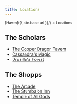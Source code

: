 ```yaml
---
title: Locations
---
```


<span style="font-size:smaller;">
  [Haven]({{ site.base-url }}/) -> Locations
</span>

## The Scholars

* [The Copper Dragon Tavern](scholars/the_copper_dragon_tavern.md)
* [Cassandra's Magic](scholars/cassandras_magic)
* [Drusilla's Forest](scholars/drusillas_forest.md)

## The Shopps

* [The Arcade](shopps/the_arcade)
* [The Stumbalon Inn](shopps/the_stumbalon_inn)
* [Temple of All Gods](shopps/temple_of_all_gods)
